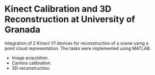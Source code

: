 # Kinect Calibration and 3D Reconstruction at University of Granada

Integration of 2 Kinect V1 devices for reconstruction of a scene using a point cloud representation. The tasks were implemented using MATLAB.
* Image acquisition.
* Camera calibration.
* 3D-reconstruction.
